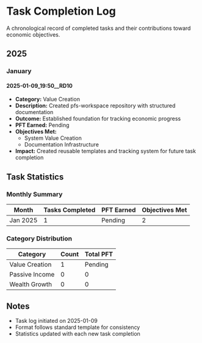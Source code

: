 # Task Completion Log

A chronological record of completed tasks and their contributions toward economic objectives.

## 2025

### January

#### 2025-01-09_19:50__RD10
- **Category:** Value Creation
- **Description:** Created pfs-workspace repository with structured documentation
- **Outcome:** Established foundation for tracking economic progress
- **PFT Earned:** Pending
- **Objectives Met:** 
  - System Value Creation
  - Documentation Infrastructure
- **Impact:** Created reusable templates and tracking system for future task completion

## Task Statistics

### Monthly Summary
| Month | Tasks Completed | PFT Earned | Objectives Met |
|-------|----------------|------------|----------------|
| Jan 2025 | 1 | Pending | 2 |

### Category Distribution
| Category | Count | Total PFT |
|----------|-------|-----------|
| Value Creation | 1 | Pending |
| Passive Income | 0 | 0 |
| Wealth Growth | 0 | 0 |

## Notes

- Task log initiated on 2025-01-09
- Format follows standard template for consistency
- Statistics updated with each new task completion
